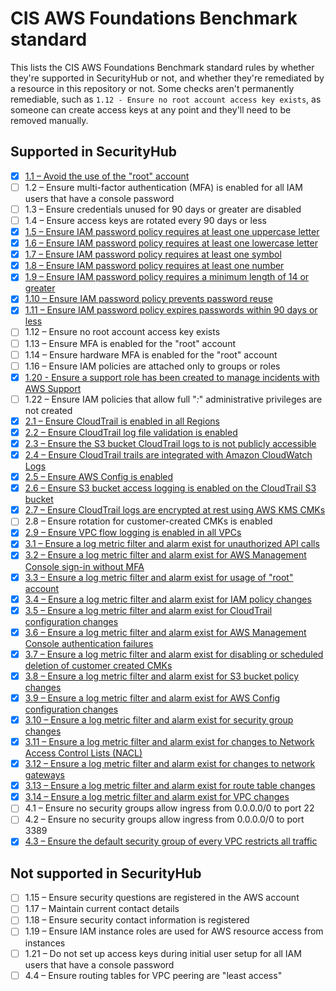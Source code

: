 # CIS AWS Foundations Benchmark standard

This lists the CIS AWS Foundations Benchmark standard rules by whether they're supported in SecurityHub or not, and whether they're remediated by a resource in this repository or not. Some checks aren't permanently remediable, such as `1.12 - Ensure no root account access key exists`, as someone can create access keys at any point and they'll need to be removed manually.

## Supported in SecurityHub
- [x] [1.1 – Avoid the use of the "root" account](../securityhub-alarms)
- [ ] 1.2 – Ensure multi-factor authentication (MFA) is enabled for all IAM users that have a console password
- [ ] 1.3 – Ensure credentials unused for 90 days or greater are disabled
- [ ] 1.4 – Ensure access keys are rotated every 90 days or less
- [x] [1.5 – Ensure IAM password policy requires at least one uppercase letter](../iam)
- [x] [1.6 – Ensure IAM password policy requires at least one lowercase letter](../iam)
- [x] [1.7 – Ensure IAM password policy requires at least one symbol](../iam)
- [x] [1.8 – Ensure IAM password policy requires at least one number](../iam)
- [x] [1.9 – Ensure IAM password policy requires a minimum length of 14 or greater](../iam)
- [x] [1.10 – Ensure IAM password policy prevents password reuse](../iam)
- [x] [1.11 – Ensure IAM password policy expires passwords within 90 days or less](../iam)
- [ ] 1.12 – Ensure no root account access key exists
- [ ] 1.13 – Ensure MFA is enabled for the "root" account
- [ ] 1.14 – Ensure hardware MFA is enabled for the "root" account
- [ ] 1.16 – Ensure IAM policies are attached only to groups or roles
- [x] [1.20 - Ensure a support role has been created to manage incidents with AWS Support](../support)
- [ ] 1.22 – Ensure IAM policies that allow full "*:*" administrative privileges are not created
- [x] [2.1 – Ensure CloudTrail is enabled in all Regions](../cloudtrail)
- [x] [2.2 – Ensure CloudTrail log file validation is enabled](../cloudtrail)
- [x] [2.3 – Ensure the S3 bucket CloudTrail logs to is not publicly accessible](../cloudtrail)
- [x] [2.4 – Ensure CloudTrail trails are integrated with Amazon CloudWatch Logs](../cloudtrail)
- [x] [2.5 – Ensure AWS Config is enabled](../config)
- [x] [2.6 – Ensure S3 bucket access logging is enabled on the CloudTrail S3 bucket](../cloudtrail)
- [x] [2.7 – Ensure CloudTrail logs are encrypted at rest using AWS KMS CMKs](../cloudtrail)
- [ ] 2.8 – Ensure rotation for customer-created CMKs is enabled
- [x] [2.9 – Ensure VPC flow logging is enabled in all VPCs](../vpc)
- [x] [3.1 – Ensure a log metric filter and alarm exist for unauthorized API calls](../securityhub-alarms)
- [x] [3.2 – Ensure a log metric filter and alarm exist for AWS Management Console sign-in without MFA](../securityhub-alarms)
- [x] [3.3 – Ensure a log metric filter and alarm exist for usage of "root" account](../securityhub-alarms)
- [x] [3.4 – Ensure a log metric filter and alarm exist for IAM policy changes](../securityhub-alarms)
- [x] [3.5 – Ensure a log metric filter and alarm exist for CloudTrail configuration changes](../securityhub-alarms)
- [x] [3.6 – Ensure a log metric filter and alarm exist for AWS Management Console authentication failures](../securityhub-alarms)
- [x] [3.7 – Ensure a log metric filter and alarm exist for disabling or scheduled deletion of customer created CMKs](../securityhub-alarms)
- [x] [3.8 – Ensure a log metric filter and alarm exist for S3 bucket policy changes](../securityhub-alarms)
- [x] [3.9 – Ensure a log metric filter and alarm exist for AWS Config configuration changes](../securityhub-alarms)
- [x] [3.10 – Ensure a log metric filter and alarm exist for security group changes](../securityhub-alarms)
- [x] [3.11 – Ensure a log metric filter and alarm exist for changes to Network Access Control Lists (NACL)](../securityhub-alarms)
- [x] [3.12 – Ensure a log metric filter and alarm exist for changes to network gateways](../securityhub-alarms)
- [x] [3.13 – Ensure a log metric filter and alarm exist for route table changes](../securityhub-alarms)
- [x] [3.14 – Ensure a log metric filter and alarm exist for VPC changes](../securityhub-alarms)
- [ ] 4.1 – Ensure no security groups allow ingress from 0.0.0.0/0 to port 22
- [ ] 4.2 – Ensure no security groups allow ingress from 0.0.0.0/0 to port 3389
- [x] [4.3 – Ensure the default security group of every VPC restricts all traffic](../vpc)

## Not supported in SecurityHub
- [ ] 1.15 – Ensure security questions are registered in the AWS account
- [ ] 1.17 – Maintain current contact details
- [ ] 1.18 – Ensure security contact information is registered
- [ ] 1.19 – Ensure IAM instance roles are used for AWS resource access from instances
- [ ] 1.21 – Do not set up access keys during initial user setup for all IAM users that have a console password
- [ ] 4.4 – Ensure routing tables for VPC peering are "least access"
